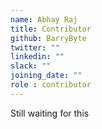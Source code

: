 ```yaml
---
name: Abhay Raj
title: Contributor
github: BarryByte
twitter: ""
linkedin: ""
slack: ""
joining_date: ""
role : contributor
---
```


Still waiting for this
